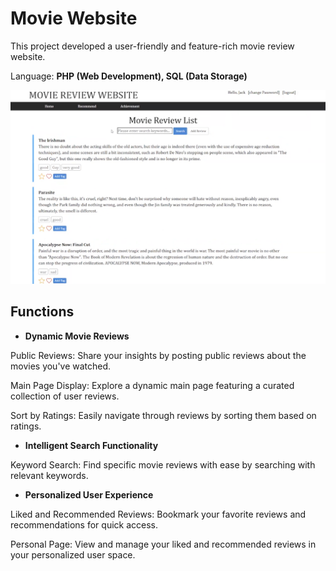 # Movie Website
This project developed a user-friendly and feature-rich movie review website.

Language: **PHP (Web Development), SQL (Data Storage)**


![](./Website.png)

## Functions

- **Dynamic Movie Reviews**

Public Reviews: Share your insights by posting public reviews about the movies you've watched.

Main Page Display: Explore a dynamic main page featuring a curated collection of user reviews.

Sort by Ratings: Easily navigate through reviews by sorting them based on ratings.

- **Intelligent Search Functionality**
  
Keyword Search: Find specific movie reviews with ease by searching with relevant keywords.

- **Personalized User Experience**
  
Liked and Recommended Reviews: Bookmark your favorite reviews and recommendations for quick access.

Personal Page: View and manage your liked and recommended reviews in your personalized user space.

